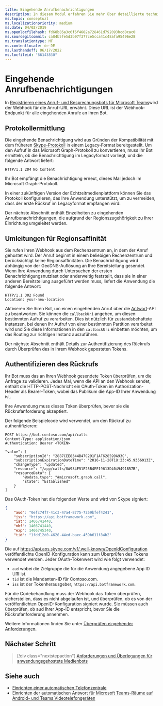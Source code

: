 ```yaml
---
title: Eingehende Anrufbenachrichtigungen
description: In diesem Modul erfahren Sie mehr über detaillierte technische Informationen zum Behandeln von Benachrichtigungen aus eingehenden Anrufen, zum Umleiten und Authentifizieren von Anrufen mithilfe von Codebeispielen
ms.topic: conceptual
ms.localizationpriority: medium
ms.date: 04/02/2019
ms.openlocfilehash: fd68b85a3c6f5f4682a728461d792093bcd8cac0
ms.sourcegitcommit: ca84b5fe5d3b97f377ce5cca41c48afa95496e28
ms.translationtype: MT
ms.contentlocale: de-DE
ms.lasthandoff: 06/17/2022
ms.locfileid: "66143830"
---
```

# <a name="incoming-call-notifications"></a>Eingehende Anrufbenachrichtigungen

In [Registrieren eines Anruf- und Besprechungsbots für Microsoft Teams](./registering-calling-bot.md#create-new-bot-or-add-calling-capabilities)wird der Webhook für die Anruf-URL erwähnt. Diese URL ist der Webhook-Endpunkt für alle eingehenden Anrufe an Ihren Bot.

## <a name="protocol-determination"></a>Protokollermittlung

Die eingehende Benachrichtigung wird aus Gründen der Kompatibilität mit dem früheren [Skype-Protokoll](/azure/bot-service/dotnet/bot-builder-dotnet-real-time-media-concepts?view=azure-bot-service-3.0&preserve-view=true) in einem Legacy-Format bereitgestellt. Um den Aufruf in das Microsoft Graph-Protokoll zu konvertieren, muss Ihr Bot ermitteln, ob die Benachrichtigung im Legacyformat vorliegt, und die folgende Antwort liefert:

```http
HTTP/1.1 204 No Content
```

Ihr Bot empfängt die Benachrichtigung erneut, dieses Mal jedoch im Microsoft Graph-Protokoll.

In einer zukünftigen Version der Echtzeitmedienplattform können Sie das Protokoll konfigurieren, das Ihre Anwendung unterstützt, um zu vermeiden, dass der erste Rückruf im Legacyformat empfangen wird.

Der nächste Abschnitt enthält Einzelheiten zu eingehenden Anrufbenachrichtigungen, die aufgrund der Regionszugehörigkeit zu Ihrer Einrichtung umgeleitet werden.

## <a name="redirects-for-region-affinity"></a>Umleitungen für Regionsaffinität

Sie rufen Ihren Webhook aus dem Rechenzentrum an, in dem der Anruf gehostet wird. Der Anruf beginnt in einem beliebigen Rechenzentrum und berücksichtigt keine Regionsaffinitäten. Die Benachrichtigung wird abhängig von der GeoDNS-Auflösung an Ihre Bereitstellung gesendet. Wenn Ihre Anwendung durch Untersuchen der ersten Benachrichtigungsnutzlast oder anderweitig feststellt, dass sie in einer anderen Bereitstellung ausgeführt werden muss, liefert die Anwendung die folgende Antwort:

```http
HTTP/1.1 302 Found
Location: your-new-location
```

Aktivieren Sie Ihren Bot, um einen eingehenden Anruf über die [Antwort](/graph/api/call-answer?view=graph-rest-1.0&tabs=http&preserve-view=true)-API zu beantworten. Sie können die `callbackUri` angeben, um diesen bestimmten Aufruf zu verarbeiten. Dies ist nützlich für zustandsbehaftete Instanzen, bei denen Ihr Aufruf von einer bestimmten Partition verarbeitet wird und Sie diese Informationen in den `callbackUri` einbetten möchten, um das Routing zur richtigen Instanz auszuführen.

Der nächste Abschnitt enthält Details zur Authentifizierung des Rückrufs durch Überprüfen des in Ihrem Webhook geposteten Tokens.

## <a name="authenticate-the-callback"></a>Authentifizieren des Rückrufs

Ihr Bot muss das an Ihren Webhook gesendete Token überprüfen, um die Anfrage zu validieren. Jedes Mal, wenn die API an den Webhook sendet, enthält die HTTP-POST-Nachricht ein OAuth-Token im Authorization-Header als Bearer-Token, wobei das Publikum die App-ID Ihrer Anwendung ist.

Ihre Anwendung muss dieses Token überprüfen, bevor sie die Rückrufanforderung akzeptiert.

Der folgende Beispielcode wird verwendet, um den Rückruf zu authentifizieren:

```http
POST https://bot.contoso.com/api/calls
Content-Type: application/json
Authentication: Bearer <TOKEN>

"value": [
    "subscriptionId": "2887CEE8344B47C291F1AF628599A93C",
    "subscriptionExpirationDateTime": "2016-11-20T18:23:45.9356913Z",
    "changeType": "updated",
    "resource": "/app/calls/8A934F51F25B4EE19613D4049491857B",
    "resourceData": {
        "@odata.type": "#microsoft.graph.call",
        "state": "Established"
    }
]
```

Das OAuth-Token hat die folgenden Werte und wird von Skype signiert:

```json
{
    "aud": "0efc74f7-41c3-47a4-8775-7259bfef4241",
    "iss": "https://api.botframework.com",
    "iat": 1466741440,
    "nbf": 1466741440,
    "exp": 1466745340,
    "tid": "1fdd12d0-4620-44ed-baec-459b611f84b2"
}
```

Die auf <https://api.aps.skype.com/v1/.well-known/OpenIdConfiguration> veröffentlichte OpenID-Konfiguration kann zum Überprüfen des Tokens verwendet werden. Jeder OAuth-Tokenwert wird wie folgt verwendet:

* `aud` wobei die Zielgruppe die für die Anwendung angegebene App ID URI ist.
* `tid` ist die Mandanten-ID für Contoso.com.
* `iss` ist der Tokenherausgeber, `https://api.botframework.com`.

Für die Codebehandlung muss der Webhook das Token überprüfen, sicherstellen, dass es nicht abgelaufen ist, und überprüfen, ob es von der veröffentlichten OpenID-Konfiguration signiert wurde. Sie müssen auch überprüfen, ob aud Ihrer App-ID entspricht, bevor Sie die Rückrufanforderung annehmen.

Weitere Informationen finden Sie unter [Überprüfen eingehender Anforderungen](https://github.com/microsoftgraph/microsoft-graph-comms-samples/blob/master/Samples/Common/Sample.Common/Authentication/AuthenticationProvider.cs).

## <a name="next-step"></a>Nächster Schritt

> [!div class="nextstepaction"]
> [Anforderungen und Überlegungen für anwendungsgehostete Medienbots](~/bots/calls-and-meetings/requirements-considerations-application-hosted-media-bots.md)

## <a name="see-also"></a>Siehe auch

* [Einrichten einer automatischen Telefonzentrale](/microsoftteams/create-a-phone-system-auto-attendant)
* [Einrichten der automatischen Antwort für Microsoft Teams-Räume auf Android- und Teams Videotelefongeräten](/microsoftteams/set-up-auto-answer-on-teams-android)